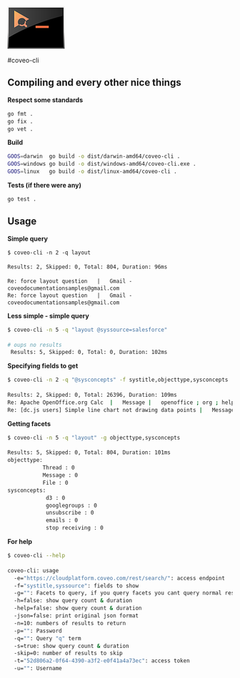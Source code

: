 ![Logo](doc/coveo-cli.png)

#coveo-cli

## Compiling and every other nice things


**Respect some standards**
```bash
go fmt .
go fix .
go vet .
```

**Build**
```bash
GOOS=darwin  go build -o dist/darwin-amd64/coveo-cli .
GOOS=windows go build -o dist/windows-amd64/coveo-cli.exe .
GOOS=linux   go build -o dist/linux-amd64/coveo-cli .
```

**Tests (if there were any)**
```bash
go test .
```

## Usage
**Simple query**

    $ coveo-cli -n 2 -q layout

    Results: 2, Skipped: 0, Total: 804, Duration: 96ms

    Re: force layout question	|	Gmail - coveodocumentationsamples@gmail.com
    Re: force layout question	|	Gmail - coveodocumentationsamples@gmail.com

**Less simple - simple query**

```bash
$ coveo-cli -n 5 -q "layout @syssource=salesforce"

# oups no results
 Results: 5, Skipped: 0, Total: 0, Duration: 102ms
```

**Specifying fields to get**

```bash
$ coveo-cli -n 2 -q "@sysconcepts" -f systitle,objecttype,sysconcepts

Results: 2, Skipped: 0, Total: 26396, Duration: 109ms
Re: Apache OpenOffice.org Calc	|	Message	|	openoffice ; org ; helper column ; search criteria ; confusing think ; bug reporting ; choice of filters ; apache ; Formatting ; programmer ; submission
Re: [dc.js users] Simple line chart not drawing data points	|	Message	|	list of colors ; emails ; unsubscribe ; unmunged data ; googlegroups ; dc-js-user-group ; empty ; graph ; ordinalColors
```

**Getting facets**

```bash
$ coveo-cli -n 5 -q "layout" -g objecttype,sysconcepts

Results: 5, Skipped: 0, Total: 804, Duration: 101ms
objecttype:
           Thread : 0
           Message : 0
           File : 0
sysconcepts:
            d3 : 0
            googlegroups : 0
            unsubscribe : 0
            emails : 0
            stop receiving : 0
```

**For help**

```bash
$ coveo-cli --help

coveo-cli: usage
  -e="https://cloudplatform.coveo.com/rest/search/": access endpoint
  -f="systitle,syssource": fields to show
  -g="": Facets to query, if you query facets you cant query normal results
  -h=false: show query count & duration
  -help=false: show query count & duration
  -json=false: print original json format
  -n=10: numbers of results to return
  -p="": Password
  -q="": Query "q" term
  -s=true: show query count & duration
  -skip=0: number of results to skip
  -t="52d806a2-0f64-4390-a3f2-e0f41a4a73ec": access token
  -u="": Username
```
